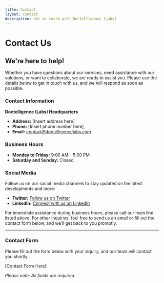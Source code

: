 ```yaml
---
title: Contact
layout: contact
description: Get in touch with Doctelligence (Labs)
---
```


# Contact Us

## We're here to help!

Whether you have questions about our services, need assistance with our solutions, or want to collaborate, we are ready to assist you. Please use the details below to get in touch with us, and we will respond as soon as possible.

### Contact Information

**Doctelligence (Labs) Headquarters**

- **Address:** [Insert address here]
- **Phone:** [Insert phone number here]
- **Email:** [contact@doctelligencelabs.com](mailto:contact@doctelligencelabs.com)

### Business Hours

- **Monday to Friday:** 9:00 AM - 5:00 PM
- **Saturday and Sunday:** Closed

### Social Media

Follow us on our social media channels to stay updated on the latest developments and more:

- **Twitter:** [Follow us on Twitter](https://twitter.com/YourTwitterHandle)
- **LinkedIn:** [Connect with us on LinkedIn](https://linkedin.com/company/YourLinkedInProfile)

For immediate assistance during business hours, please call our main line listed above. For other inquiries, feel free to send us an email or fill out the contact form below, and we'll get back to you promptly.

---

### Contact Form

Please fill out the form below with your inquiry, and our team will contact you shortly.

[Contact Form Here]

*Please note: All fields are required.*


